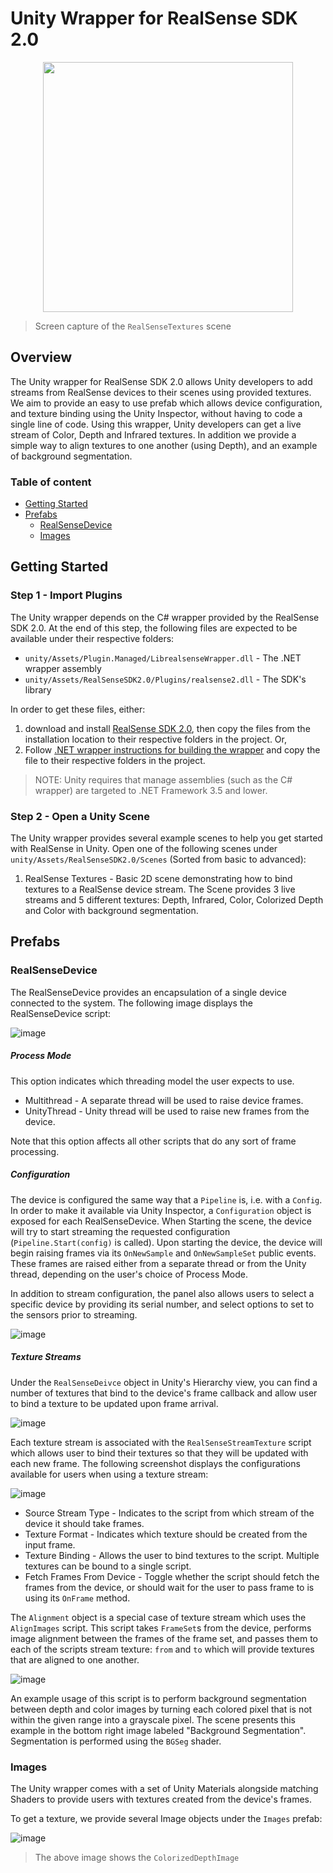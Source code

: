 # Unity Wrapper for RealSense SDK 2.0

<p align="center"><img src="https://user-images.githubusercontent.com/22654243/35569320-93610f10-05d4-11e8-9237-23432532ad87.png" height="400" /></p>

> Screen capture of the `RealSenseTextures` scene

## Overview

The Unity wrapper for RealSense SDK 2.0 allows Unity developers to add streams from RealSense devices to their scenes using provided textures.
We aim to provide an easy to use prefab which allows device configuration, and texture binding using the Unity Inspector, without having to code a single line of code.
Using this wrapper, Unity developers can get a live stream of Color, Depth and Infrared textures. In addition we provide a simple way to align textures to one another (using Depth), and an example of background segmentation.


### Table of content

* [Getting Started](#getting-started)
* [Prefabs](#prefabs)
    * [RealSenseDevice](#realSenseDevice)
    * [Images](#images)

## Getting Started

### Step 1 - Import Plugins

The Unity wrapper depends on the C# wrapper provided by the RealSense SDK 2.0.
At the end of this step, the following files are expected to be available under their respective folders:

* `unity/Assets/Plugin.Managed/LibrealsenseWrapper.dll` - The .NET wrapper assembly
* `unity/Assets/RealSenseSDK2.0/Plugins/realsense2.dll` - The SDK's library

In order to get these files, either:
1. download and install [RealSense SDK 2.0](https://github.com/IntelRealSense/librealsense/releases), then copy the files from the installation location to their respective folders in the project. Or,
2. Follow [.NET wrapper instructions for building the wrapper](https://github.com/IntelRealSense/librealsense/tree/master/wrappers/csharp#getting-started) and copy the file to their respective folders in the project.

> NOTE: Unity requires that manage assemblies (such as the C# wrapper) are targeted to .NET Framework 3.5 and lower.

### Step 2 - Open a Unity Scene

The Unity wrapper provides several example scenes to help you get started with RealSense in Unity. Open one of the following scenes under `unity/Assets/RealSenseSDK2.0/Scenes` (Sorted from basic to advanced):

1. RealSense Textures - Basic 2D scene demonstrating how to bind textures to a RealSense device stream. The Scene provides 3 live streams and 5 different textures: Depth, Infrared, Color, Colorized Depth and Color with background segmentation.


## Prefabs

### RealSenseDevice

The RealSenseDevice provides an encapsulation of a single device connected to the system. The following image displays the RealSenseDevice script:

![image](https://user-images.githubusercontent.com/22654243/35568760-b5860d4a-05d2-11e8-847a-a0a0904e2370.png)

##### Process Mode
This option indicates which threading model the user expects to use.

* Multithread - A separate thread will be used to raise device frames.
* UnityThread - Unity thread will be used to raise new frames from the device.

Note that this option affects all other scripts that do any sort of frame processing.

##### Configuration
The device is configured the same way that a `Pipeline` is, i.e. with a `Config`. In order to make it available via Unity Inspector, a `Configuration` object is exposed for each RealSenseDevice. When Starting the scene, the device will try to start streaming the requested configuration (`Pipeline.Start(config)` is called).
Upon starting the device, the device will begin raising frames via its `OnNewSample` and `OnNewSampleSet` public events. These frames are raised either from a separate thread or from the Unity thread, depending on the user's choice of Process Mode.

In addition to stream configuration, the panel also allows users to select a specific device by providing its serial number, and select options to set to the sensors prior to streaming.

![image](https://user-images.githubusercontent.com/22654243/35588548-ab7b6dea-0609-11e8-8eca-ba50b27732e9.png)


##### Texture Streams

Under the `RealSenseDeivce` object in Unity's Hierarchy view, you can find a number of textures that bind to the device's frame callback and allow user to bind a texture to be updated upon frame arrival.

![image](https://user-images.githubusercontent.com/22654243/35589031-21a42448-060b-11e8-9a99-d7549b4bb53d.png)

Each texture stream is associated with the `RealSenseStreamTexture` script which allows user to bind their textures so that they will be updated with each new frame. The following screenshot displays the configurations available for users when using a texture stream:

![image](https://user-images.githubusercontent.com/22654243/35589395-5d7dd314-060c-11e8-8909-073b662df0c0.png)

* Source Stream Type - Indicates to the script from which stream of the device it should take frames.
* Texture Format - Indicates which texture should be created from the input frame.
* Texture Binding - Allows the user to bind textures to the script. Multiple textures can be bound to a single script.
* Fetch Frames From Device - Toggle whether the script should fetch the frames from the device, or should wait for the user to pass frame to is using its `OnFrame` method.

The `Alignment` object is a special case of texture stream which uses the `AlignImages` script. This script takes `FrameSet`s from the device, performs image alignment between the frames of the frame set, and passes them to each of the scripts stream texture: `from` and `to` which will provide textures that are aligned to one another.

![image](https://user-images.githubusercontent.com/22654243/35590061-5f9a9108-060e-11e8-9018-8c9f1db991ad.png)

An example usage of this script is to perform background segmentation between depth and color images by turning each colored pixel that is not within the given range into a grayscale pixel. The scene presents this example in the bottom right image labeled "Background Segmentation".
Segmentation is performed using the `BGSeg` shader.


### Images

The Unity wrapper comes with a set of Unity Materials alongside matching Shaders to provide users with textures created from the device's frames.

To get a texture, we provide several Image objects under the `Images` prefab:

![image](https://user-images.githubusercontent.com/22654243/35591778-cc043fce-0613-11e8-8138-3aa440e54513.png)

> The above image shows the `ColorizedDepthImage`
